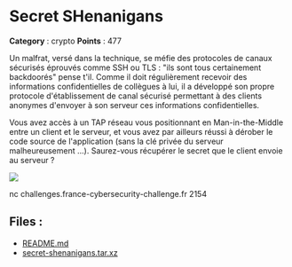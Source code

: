 # Secret SHenanigans

**Category** : crypto
**Points** : 477

Un malfrat, versé dans la technique, se méfie des protocoles de canaux sécurisés
éprouvés comme SSH ou TLS : "ils sont tous certainement backdoorés" pense t'il. Comme il doit
régulièrement recevoir des informations confidentielles de collègues à lui, il
a développé son propre protocole d'établissement de canal sécurisé permettant à
des clients anonymes d'envoyer à son serveur ces informations confidentielles.

Vous avez accès à un TAP réseau vous positionnant en Man-in-the-Middle entre un client et le serveur,
et vous avez par ailleurs réussi à dérober le code source de l'application (sans la clé
privée du serveur malheureusement ...). Saurez-vous récupérer le secret que le client
envoie au serveur ?

![](/files/c8c841f70e91a57498ee664c21f409bf/secret_shenanigans.png)

nc challenges.france-cybersecurity-challenge.fr 2154

## Files : 
 - [README.md](./README.md)
 - [secret-shenanigans.tar.xz](./secret-shenanigans.tar.xz)


